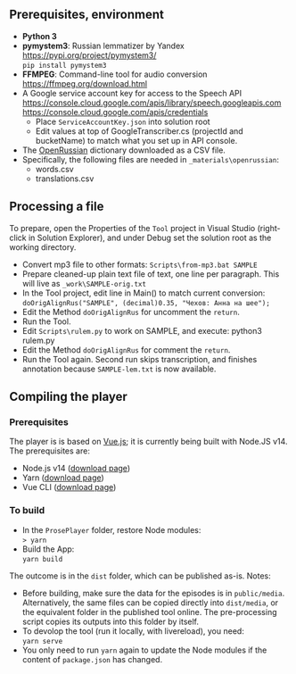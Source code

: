 ﻿## Prerequisites, environment

* **Python 3**
* **pymystem3**: Russian lemmatizer by Yandex
https://pypi.org/project/pymystem3/ <br>
`pip install pymystem3`
* **FFMPEG**: Command-line tool for audio conversion <br>
https://ffmpeg.org/download.html
* A Google service account key for access to the Speech API <br>
https://console.cloud.google.com/apis/library/speech.googleapis.com <br>
https://console.cloud.google.com/apis/credentials <br>
   * Place `ServiceAccountKey.json` into solution root
   * Edit values at top of GoogleTranscriber.cs (projectId and bucketName) to match what you set up in API console.
* The [OpenRussian](https://de.openrussian.org/dictionary) dictionary downloaded as a CSV file.
* Specifically, the following files are needed in `_materials\openrussian`:
   * words.csv
   * translations.csv

## Processing a file

To prepare, open the Properties of the `Tool` project in Visual Studio (right-click in Solution Explorer),
and under Debug set the solution root as the working directory.

* Convert mp3 file to other formats: `Scripts\from-mp3.bat SAMPLE`
* Prepare cleaned-up plain text file of text, one line per paragraph. This will live as `_work\SAMPLE-orig.txt`
* In the Tool project, edit line in Main() to match current conversion: `doOrigAlignRus("SAMPLE", (decimal)0.35, "Чехов: Анна на шее");`
* Edit the Method `doOrigAlignRus` for uncomment the `return`.
* Run the Tool.
* Edit `Scripts\rulem.py` to work on SAMPLE, and execute: python3 rulem.py
* Edit the Method `doOrigAlignRus` for comment the `return`.
* Run the Tool again. Second run skips transcription, and finishes annotation because `SAMPLE-lem.txt` is now available.

## Compiling the player

### Prerequisites

The player is is based on [Vue.js](https://vuejs.org/); it is currently being built with Node.JS v14. The prerequisites are:

* Node.js v14 ([download page](https://nodejs.org/en/download/releases/))
* Yarn ([download page](https://classic.yarnpkg.com/en/docs/install/#windows-stable))
* Vue CLI ([download page](https://cli.vuejs.org/guide/installation.html))

### To build

* In the `ProsePlayer` folder, restore Node modules:<br/>
`> yarn`
* Build the App:<br/>
`yarn build`

The outcome is in the `dist` folder, which can be published as-is. Notes:

* Before building, make sure the data for the episodes is in `public/media`. Alternatively, the same files can be copied directly
into `dist/media`, or the equivalent folder in the published tool online. The pre-processing script copies its outputs into this folder
by itself.
* To devolop the tool (run it locally, with livereload), you need:<br/>
`yarn serve`
* You only need to run `yarn` again to update the Node modules if the content of `package.json` has changed.


